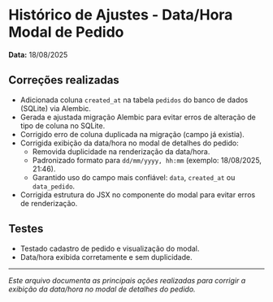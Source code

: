 # Histórico de Ajustes - Data/Hora Modal de Pedido

**Data:** 18/08/2025

## Correções realizadas

- Adicionada coluna `created_at` na tabela `pedidos` do banco de dados (SQLite) via Alembic.
- Gerada e ajustada migração Alembic para evitar erros de alteração de tipo de coluna no SQLite.
- Corrigido erro de coluna duplicada na migração (campo já existia).
- Corrigida exibição da data/hora no modal de detalhes do pedido:
  - Removida duplicidade na renderização da data/hora.
  - Padronizado formato para `dd/mm/yyyy, hh:mm` (exemplo: 18/08/2025, 21:46).
  - Garantido uso do campo mais confiável: `data`, `created_at` ou `data_pedido`.
- Corrigida estrutura do JSX no componente do modal para evitar erros de renderização.

## Testes
- Testado cadastro de pedido e visualização do modal.
- Data/hora exibida corretamente e sem duplicidade.

---

*Este arquivo documenta as principais ações realizadas para corrigir a exibição da data/hora no modal de detalhes do pedido.*
